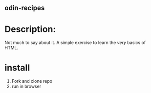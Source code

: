 ## odin-recipes

# Description: 
Not much to say about it. A simple exercise to learn the <i>very</i> basics of HTML.

# install

1. Fork and clone repo
2. run in browser
